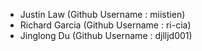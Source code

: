 - Justin Law (Github Username : miistien) 
- Richard Garcia (Github Username : ri-cia)
- Jinglong Du (Github Username : djlljd001)
